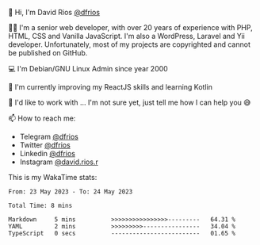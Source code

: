 👋 Hi, I'm David Rios [@dfrios](https://github.com/dfrios)

👨‍💻 I'm a senior web developer, with over 20 years of experience with PHP, HTML, CSS and Vanilla JavaScript. I'm also a WordPress, Laravel and Yii developer. Unfortunately, most of my projects are copyrighted and cannot be published on GitHub.

💻 I'm Debian/GNU Linux Admin since year 2000

🌱 I'm currently improving my ReactJS skills and learning Kotlin

💞️ I'd like to work with ... I'm not sure yet, just tell me how I can help you 😅


📫 How to reach me:
* Telegram [@dfrios](https://t.me/dfrios)
* Twitter [@dfrios](https://twitter.com/dfrios)
* Linkedin [@dfrios](https://linkedin.com/in/dfrios)
* Instagram [@david.rios.r](https://instagram.com/david.rios.r)


This is my WakaTime stats:
<!--START_SECTION:waka-->

```text
From: 23 May 2023 - To: 24 May 2023

Total Time: 8 mins

Markdown     5 mins          >>>>>>>>>>>>>>>>---------   64.31 %
YAML         2 mins          >>>>>>>>>----------------   34.04 %
TypeScript   0 secs          -------------------------   01.65 %
```

<!--END_SECTION:waka-->
